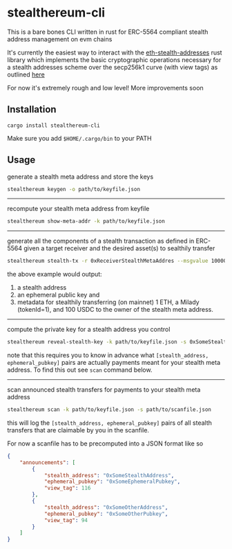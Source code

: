 # stealthereum-cli

This is a bare bones CLI written in rust for ERC-5564 compliant stealth address management on evm chains

It's currently the easiest way to interact with the [eth-stealth-addresses](https://github.com/kassandraoftroy/eth-stealth-addresses) rust library which implements the basic cryptographic operations necessary for a stealth addresses scheme over the secp256k1 curve (with view tags) as outlined [here](https://eips.ethereum.org/assets/eip-5564/scheme_ids)

For now it's extremely rough and low level! More improvements soon

## Installation

```
cargo install stealthereum-cli
```

Make sure you add `$HOME/.cargo/bin` to your PATH

## Usage

generate a stealth meta address and store the keys

```bash
stealthereum keygen -o path/to/keyfile.json
```

-----------------------

recompute your stealth meta address from keyfile

```bash
stealthereum show-meta-addr -k path/to/keyfile.json
```

-----------------------

generate all the components of a stealth transaction as defined in ERC-5564 given a target receiver and the desired asset(s) to sealthily transfer

```bash
stealthereum stealth-tx -r 0xReceiverStealthMetaAddres --msgvalue 1000000000000000000 --tokens 0x12970E6868f88f6557B76120662c1B3E50A646bf 0xA0b86991c6218b36c1d19D4a2e9Eb0cE3606eB48 --amounts 1 100000000
```

the above example would output:
1. a stealth address
2. an ephemeral public key and 
3. metadata for stealthily transferring (on mainnet) 1 ETH, a Milady (tokenId=1), and 100 USDC to the owner of the stealth meta address.

-----------------------

compute the private key for a stealth address you control

```bash
stealthereum reveal-stealth-key -k path/to/keyfile.json -s 0xSomeStealthAddress -e 0xSomeEphemeralPubkey
```

note that this requires you to know in advance what `[stealth_address, ephemeral_pubkey]` pairs are actually payments meant for your stealth meta address. To find this out see `scan` command below.

-----------------------

scan announced stealth transfers for payments to your stealth meta address

```bash
stealthereum scan -k path/to/keyfile.json -s path/to/scanfile.json
```

this will log the `[stealth_address, ephemeral_pubkey]` pairs of all stealth transfers that are claimable by you in the scanfile.

For now a scanfile has to be precomputed into a JSON format like so

```json
{
    "announcements": [
        {
            "stealth_address": "0xSomeStealthAddress",
            "ephemeral_pubkey": "0xSomeEphemeralPubkey",
            "view_tag": 116
        },
        {
            "stealth_address": "0xSomeOtherAddress",
            "ephemeral_pubkey": "0xSomeOtherPubkey",
            "view_tag": 94
        }
    ]
}
```
